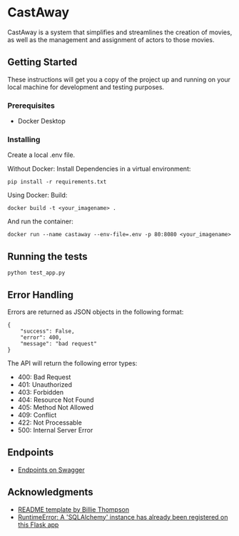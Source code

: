 # CastAway

CastAway is a system that simplifies and streamlines the creation of movies,
as well as the management and assignment of actors to those movies.

## Getting Started

These instructions will get you a copy of the project up and running on your
local machine for development and testing purposes.

### Prerequisites

- Docker Desktop

### Installing

Create a local .env file.

Without Docker:
Install Dependencies in a virtual environment:
```
pip install -r requirements.txt
```

Using Docker:
Build:

```
docker build -t <your_imagename> .
```

And run the container:

```
docker run --name castaway --env-file=.env -p 80:8080 <your_imagename>
```

## Running the tests

```
python test_app.py
```

## Error Handling

Errors are returned as JSON objects in the following format:
```
{
    "success": False,
    "error": 400,
    "message": "bad request"
}
```
The API will return the following error types:
- 400: Bad Request
- 401: Unauthorized
- 403: Forbidden
- 404: Resource Not Found
- 405: Method Not Allowed
- 409: Conflict
- 422: Not Processable
- 500: Internal Server Error

## Endpoints

- [Endpoints on Swagger](https://app.swaggerhub.com/apis-docs/jannab/CastAway/1.0.0#/)

## Acknowledgments

- [README template by Billie Thompson](https://gist.github.com/PurpleBooth/109311bb0361f32d87a2)
- [RuntimeError: A 'SQLAlchemy' instance has already been registered on this Flask app](https://stackoverflow.com/questions/75523569/runtimeerror-a-sqlalchemy-instance-has-already-been-registered-on-this-flask)
